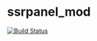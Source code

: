 # ssrpanel_mod

[![Build Status](https://travis-ci.org/philc/vimium.svg?branch=master)](https://xhy.im)
